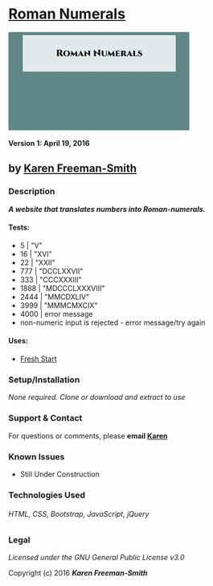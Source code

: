 # [Roman Numerals](http://karenfreemansmith.github.io/roman-numbers)
![project screenshot](/img/screenshot.jpg)

__Version 1: April 19, 2016__
## by [Karen Freeman-Smith](http://karenfreemansmith.github.io)

### Description
__*A website that translates numbers into Roman-numerals.*__

#### Tests:
* 5    | "V"
* 16   | "XVI"
* 22   | "XXII"
* 777  | "DCCLXXVII"
* 333  | "CCCXXXIII"
* 1888 | "MDCCCLXXXVIII"
* 2444 | "MMCDXLIV"
* 3999 | "MMMCMXCIX"
* 4000 | error message
* non-numeric input is rejected - error message/try again

#### Uses:
* [Fresh Start](http://karenfreemansmith.github.io/freshstart)

### Setup/Installation
*None required. Clone or download and extract to use*

### Support & Contact
For questions or comments, please __email [Karen](karenfreemansmith@gmail.com)__

### Known Issues
* Still Under Construction

### Technologies Used
###### HTML, CSS, Bootstrap, JavaScript, jQuery

### Legal
*Licensed under the GNU General Public License v3.0*

Copyright (c) 2016 **_Karen Freeman-Smith_**
